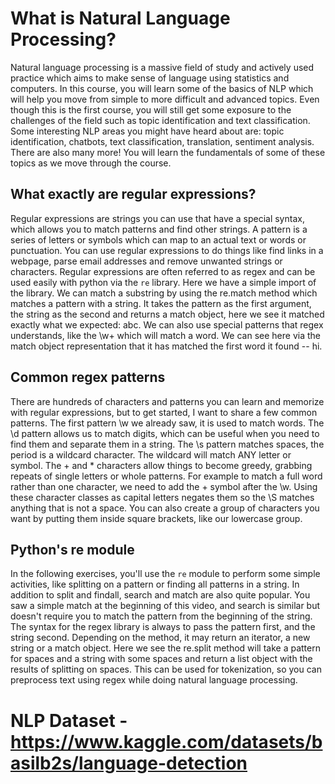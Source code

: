 # What is Natural Language Processing?
Natural language processing is a massive field of study and actively used practice which aims to make sense of language using statistics and computers. In this course, you will learn some of the basics of NLP which will help you move from simple to more difficult and advanced topics. Even though this is the first course, you will still get some exposure to the challenges of the field such as topic identification and text classification. Some interesting NLP areas you might have heard about are: topic identification, chatbots, text classification, translation, sentiment analysis. There are also many more! You will learn the fundamentals of some of these topics as we move through the course.

## What exactly are regular expressions?

Regular expressions are strings you can use that have a special syntax, which allows you to match patterns and find other strings. A pattern is a series of letters or symbols which can map to an actual text or words or punctuation. You can use regular expressions to do things like find links in a webpage, parse email addresses and remove unwanted strings or characters. Regular expressions are often referred to as regex and can be used easily with python via the `re` library. Here we have a simple import of the library. We can match a substring by using the re.match method which matches a pattern with a string. It takes the pattern as the first argument, the string as the second and returns a match object, here we see it matched exactly what we expected: abc. We can also use special patterns that regex understands, like the \w+ which will match a word. We can see here via the match object representation that it has matched the first word it found -- hi.

## Common regex patterns

There are hundreds of characters and patterns you can learn and memorize with regular expressions, but to get started, I want to share a few common patterns. The first pattern \w we already saw, it is used to match words. The \d pattern allows us to match digits, which can be useful when you need to find them and separate them in a string. The \s pattern matches spaces, the period is a wildcard character. The wildcard will match ANY letter or symbol. The + and * characters allow things to become greedy, grabbing repeats of single letters or whole patterns. For example to match a full word rather than one character, we need to add the + symbol after the \w. Using these character classes as capital letters negates them so the \S matches anything that is not a space. You can also create a group of characters you want by putting them inside square brackets, like our lowercase group.

## Python's re module

In the following exercises, you'll use the `re` module to perform some simple activities, like splitting on a pattern or finding all patterns in a string. In addition to split and findall, search and match are also quite popular. You saw a simple match at the beginning of this video, and search is similar but doesn't require you to match the pattern from the beginning of the string. The syntax for the regex library is always to pass the pattern first, and the string second. Depending on the method, it may return an iterator, a new string or a match object. Here we see the re.split method will take a pattern for spaces and a string with some spaces and return a list object with the results of splitting on spaces. This can be used for tokenization, so you can preprocess text using regex while doing natural language processing.

























# NLP Dataset - https://www.kaggle.com/datasets/basilb2s/language-detection
